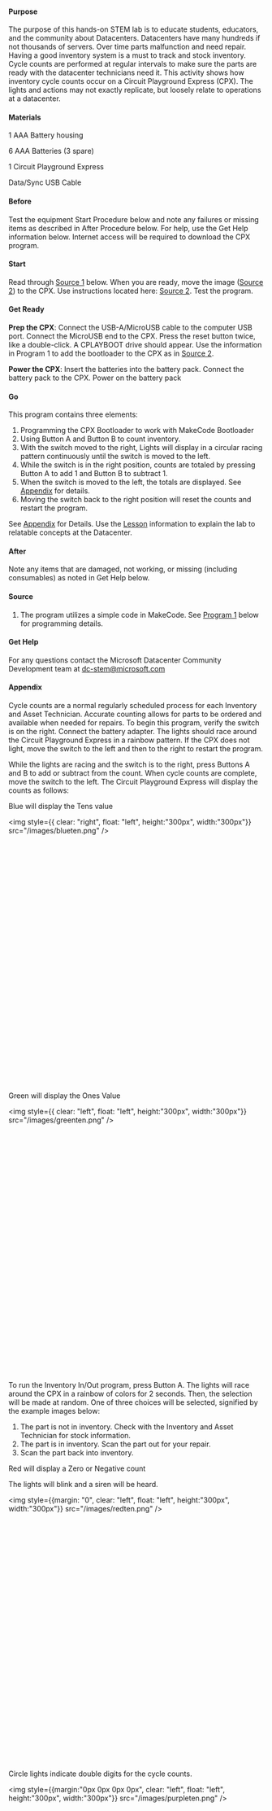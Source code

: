 #### Purpose
The purpose of this hands-on STEM lab is to educate students, educators, and the community about Datacenters.  Datacenters have many hundreds if not thousands of servers.  Over time parts malfunction and need repair.  Having a good inventory system is a must to track and stock inventory.  Cycle counts are performed at regular intervals to make sure the parts are ready with the datacenter technicians need it.  This activity shows how inventory cycle counts occur on a Circuit Playground Express (CPX).  The lights and actions may not exactly replicate, but loosely relate to operations at a datacenter.

#### Materials
1 AAA Battery housing

6 AAA Batteries (3 spare)

1 Circuit Playground Express

Data/Sync USB Cable

#### Before
Test the equipment Start Procedure below and note any failures or missing items as described in After Procedure below.  For help, use the Get Help information below.  Internet access will be required to download the CPX program.

#### Start
Read through [Source 1](#Source-1) below.  When you are ready, move the image ([Source 2](#Source-2)) to the CPX.  Use instructions located here: [Source 2](#Source-2).  Test the program.


#### Get Ready
**Prep the CPX**: Connect the USB-A/MicroUSB cable to the computer USB port.  Connect the MicroUSB end to the CPX.  Press the reset button twice, like a double-click.  A CPLAYBOOT drive should appear.  Use the information in Program 1 to add the bootloader to the CPX as in [Source 2](#Source-2).

**Power the CPX**: Insert the batteries into the battery pack.  Connect the battery pack to the CPX. Power on the battery pack

#### Go
This program contains three elements:

1.	Programming the CPX Bootloader to work with MakeCode Bootloader
2.	Using Button A and Button B to count inventory.
3.	With the switch moved to the right, Lights will display in a circular racing pattern continuously until the switch is moved to the left.
4.	While the switch is in the right position, counts are totaled by pressing Button A to add 1 and Button B to subtract 1.
5.	When the switch is moved to the left, the totals are displayed.  See [Appendix](#Appendix) for details.
6.	Moving the switch back to the right position will reset the counts and restart the program.

See [Appendix](#Appendix) for Details. Use the [Lesson](#Lesson) information to explain the lab to relatable concepts at the Datacenter.

#### After
Note any items that are damaged, not working, or missing (including consumables) as noted in Get Help below.

#### Source
1.	The program utilizes a simple code in MakeCode. See [Program 1](#Program-1) below for programming details.

#### Get Help
For any questions contact the Microsoft Datacenter Community Development team at dc-stem@microsoft.com

#### <a id="Appendix"></a>Appendix
Cycle counts are a normal regularly scheduled process for each Inventory and Asset Technician.  Accurate counting allows for parts to be ordered and available when needed for repairs.  To begin this program, verify the switch is on the right.  Connect the battery adapter.  The lights should race around the Circuit Playground Express in a rainbow pattern.  If the CPX does not light, move the switch to the left and then to the right to restart the program.

While the lights are racing and the switch is to the right, press Buttons A and B to add or subtract from the count.  When cycle counts are complete, move the switch to the left.  The Circuit Playground Express will display the counts as follows:

Blue will display the Tens value

<img style={{ clear: "right", float: "left", height:"300px", width:"300px"}}
            src="/images/blueten.png" />


<br></br>
<br></br>
<br></br>
<br></br>
<br></br>
<br></br>
<br></br>
<br></br>
<br></br>
<br></br>
<br></br>
<br></br>
<br></br>
<br></br>

Green will display the Ones Value	

<img style={{ clear: "left", float: "left", height:"300px", width:"300px"}}
            src="/images/greenten.png" />


<br></br>
<br></br>
<br></br>
<br></br>
<br></br>
<br></br>
<br></br>
<br></br>
<br></br>
<br></br>
<br></br>
<br></br>
<br></br>
<br></br>

To run the Inventory In/Out program, press Button A.  The lights will race around the CPX in a rainbow of colors for 2 seconds.  Then, the selection will be made at random.  One of three choices will be selected, signified by the example images below:

1. The part is not in inventory. Check with the Inventory and Asset Technician for stock information.
2. The part is in inventory.  Scan the part out for your repair.
3. Scan the part back into inventory.


Red will display a Zero or Negative count

The lights will blink and a siren will be heard.

<img style={{margin: "0", clear: "left", float: "left", height:"300px", width:"300px"}}
            src="/images/redten.png" />

<br></br>
<br></br>
<br></br>
<br></br>
<br></br>
<br></br>
<br></br>
<br></br>
<br></br>
<br></br>
<br></br>
<br></br>
<br></br>
<br></br>

Circle lights indicate double digits for the cycle counts.

<img style={{margin:"0px 0px 0px 0px", clear: "left", float: "left", height:"300px", width:"300px"}}
            src="/images/purpleten.png" />

<br></br>
<br></br>
<br></br>
<br></br>
<br></br>
<br></br>
<br></br>
<br></br>
<br></br>
<br></br>
<br></br>
<br></br>
<br></br>
<br></br>

#### <a id="Lesson"></a>Lesson
Datacenters have many hundreds if not thousands of servers.  Over time parts malfunction and need repair.  Having a good inventory system is a must to track and stock inventory.  Cycle counts are performed at regular intervals to make sure the parts are ready with the datacenter technicians need it.  This activity shows how inventory cycle counts occur on a Circuit Playground Express (CPX).  The lights and actions may not exactly replicate, but loosely relate to operations at a datacenter.

#### What:
This lab demonstrates datacenter inventory protocols and demonstrates cycle counting parts in inventory.  

#### Details:
Inventory and Asset Technicians keep the Microsoft Cloud running by assuring the correct parts are in stock in inventory.  Cycle counts allow Datacenter Technicians to quickly find parts needed for repair.  Counting the parts at regular intervals provides data needed to order new parts.  When parts are out of stock, the Inventory and Asset Technicians will order new stock during their routine cycle counts.  During this count, the Inventory and Asset Technician may find parts incorrectly placed in inventory.  This is corrected as the part is moved to the correct location and the inventory count corrected.

#### Share:
Defining the Cloud, servers, and common server parts may be helpful prior to explaining the lesson.  The datacenter is a building full of servers.  Servers are different than computers in your lab or classroom as they do not have a monitor or keyboard but do have many disks.  The disks contain data.  Data can be account information for banking or online shopping, medical lab tests, schoolwork, video game accounts, photos, or email.  When a server has a problem, technicians work fast to replace the parts promptly to keep the cloud running.

NOTE:
This lab works by pressing Button A to add to the count and Button B to subtract from the count.  Moving the switch to the left will display the count.  See the [Appendix](#Appendix) for more information on the values.  Moving the switch to the right will reset the count and allow the next cycle count to occur.

#### <a id="Source-1"></a> Source 1 
The Adafruit Circuit Playground Express (CPX) is a microcontroller with more power, storage space, and RAM than a 386 Intel Computer.  It includes temperature, light, sound, and accelerometer sensors, 10 built in LEDS, speaker, two push buttons, one slide switch, IR receiver and transmitter, 8 analog inputs, power output, 7 capacitive touch inputs, green "ON" LED, reset button, ATSAMD21 ARM Cortex M0 Processor, 2 MB of SPI Flash storage, and a Micro USB port for programming and debugging.

Source:

https://learn.adafruit.com/adafruit-circuit-playground-express
[i386 - Wikipedia](https://en.wikipedia.org/wiki/I386?msclkid=d82996eac23711eca097ba0148e8ca79) https://en.wikipedia.org/wiki/I386?msclkid=d82996eac23711eca097ba0148e8ca79 

There are three ways to program the CPX:
1.	makecode.adafruit.com
2.	CircuitPython
3.	Arduino

This program was created with makecode.adafruit.com.  Makecode is a Microsoft product that allows for block style coding.  The program written for this STEM activity is located below in Program 1.

When the CPX is first connected to a computer with the USB cable, it will run the program that is stored on the device.  This may not be the program that you desire to run.  Follow the procedure in Source 3 to reset the CPX to the factory settings.  The CPX will hold the program and not reset to factory settings upon power off.

#### <a id="Source-2"></a>Source 2
To **create this program**, open makecode.adafruit.com.  Select New Project.  Add the program block code components as required in [Program 1](#Program-1). Save the file.

To **move the program** to the CPX:

Plug in the CPX via the USB/Micro USB cable.

Press the reset button twice on the CPX.

All Pixel LED lights will turn on / solid green

The on small LED will turn on / solid green

D13 small LED will slowly blink red

A folder will appear as CPLAYBOOT.

This will be very similar to a USB thumb drive in function.

Copy the saved UF2 file from the Intrusion folder and paste it on the CPLAYBOOT root drive.

The CPX lights will flash, then reset and the CPLAYBOOT drive will disappear from the drive list.

The program is now installed

Press the reset button on the CPX.
Once the Circuit Playground Express (CPX) is connected, without MiniGrabbers attached, all LEDs will display blue. 

To **troubleshoot** the CPX device and program:
1.	Check the batteries
2.	Press reset button 1 time.  This will reset the device, like a computer reboot/restart.
3.	Follow steps in Source 1 to download the program to the CPX device.
4.	Try another device and see if the problem repeats.  If it repeats check program in Source 1 and 2 to install the program again.
5.	Follow the procedure in [Source 3](#Source-3) below to reset to factory settings.  Then repeat the procedure to install the Intrusion program.

#### <a id="Source-3"></a>Source 3
**Download** the original CPX **bootloader**, navigate to [UF2 Bootloader Details | Adafruit Feather M0 Express | Adafruit Learning System](https://learn.adafruit.com/adafruit-feather-m0-express-designed-for-circuit-python-circuitpython/uf2-bootloader-details) (https://learn.adafruit.com/adafruit-feather-m0-express-designed-for-circuit-python-circuitpython/uf2-bootloader-details). Scroll to the bottom of the page and click on the green rectangle, with Circuit Playground Express V#.#.# update-bootloader.uf2.  Click on the link (make sure it is for the Circuit Playground Express).  The file will download.

To **move the bootloader** to the CPX:

Plug in the CPX via the USB/Micro USB cable.

Press the reset button twice on the CPX.

All Pixel LED lights will turn on / solid green

The on small LED will turn on / solid green

D13 small LED will slowly blink red

A folder will appear as CPLAYBOOT.

This will be very similar to a USB thumb drive in function.

Copy the saved UF2 file (from the above procedure) and paste it on the CPLAYBOOT root drive.

The CPX lights will flash, then reset and the CPLAYBOOT drive will disappear from the drive list.

The CPX is now ready with the original bootloader.

#### <a id="Program-1"></a>Program 1
To **create this program**, open [MakeCode.adafruit.com.](MakeCode.adafruit.com.) Create the bootloader file by creating the block code program below:

Program the CPX as listed in [Source 1](#Source-1). with the code below.

<img style={{margin: "0", clear: "left", float: "left"}}
            src="/images/circuitplaygroundcount.png" />
            
